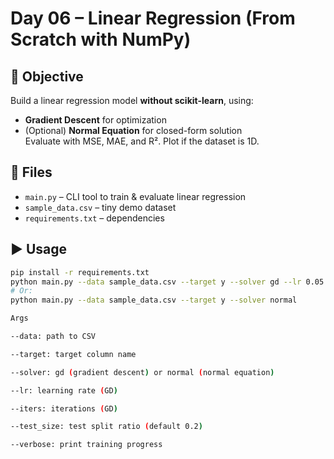 # Day 06 – Linear Regression (From Scratch with NumPy)

## 📌 Objective
Build a linear regression model **without scikit-learn**, using:
- **Gradient Descent** for optimization
- (Optional) **Normal Equation** for closed-form solution  
Evaluate with MSE, MAE, and R². Plot if the dataset is 1D.





## 📁 Files
- `main.py` – CLI tool to train & evaluate linear regression
- `sample_data.csv` – tiny demo dataset
- `requirements.txt` – dependencies


## ▶️ Usage
```bash
pip install -r requirements.txt
python main.py --data sample_data.csv --target y --solver gd --lr 0.05 --iters 2000 --verbose
# Or:
python main.py --data sample_data.csv --target y --solver normal

Args

--data: path to CSV

--target: target column name

--solver: gd (gradient descent) or normal (normal equation)

--lr: learning rate (GD)

--iters: iterations (GD)

--test_size: test split ratio (default 0.2)

--verbose: print training progress